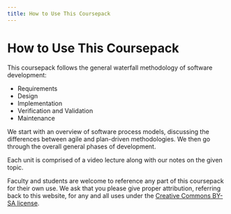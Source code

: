 ```yaml
---
title: How to Use This Coursepack
---
```


# How to Use This Coursepack

This coursepack follows the general waterfall methodology of software development:

* Requirements
* Design
* Implementation
* Verification and Validation
* Maintenance

We start with an overview of software process models, discussing the differences between agile and plan-driven methodologies.  We then go through the overall general phases of development.

Each unit is comprised of a video lecture along with our notes on the given topic.

Faculty and students are welcome to reference any part of this coursepack for their own use.  We ask that you please give proper attribution, referring back to this website, for any and all uses under the [Creative Commons BY-SA license](https://creativecommons.org/licenses/by-sa/4.0/). 